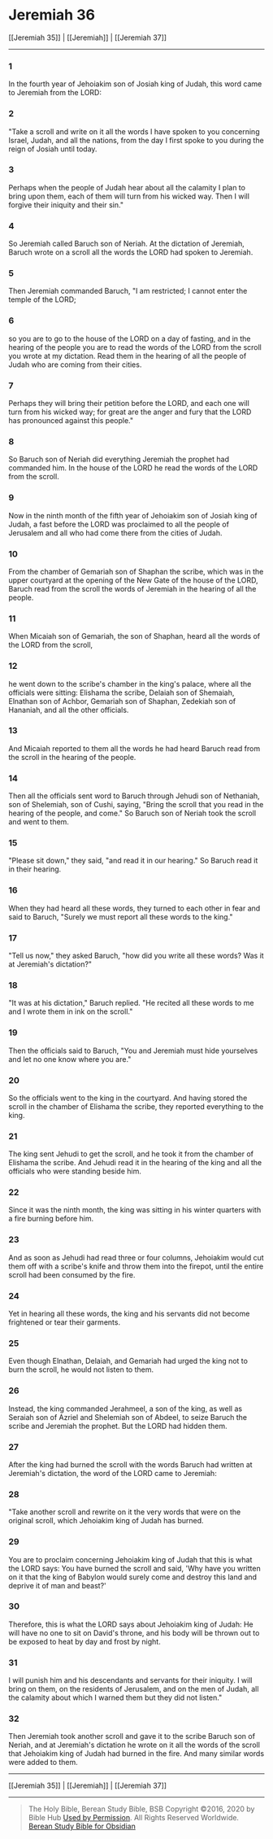 # Jeremiah 36

[[Jeremiah 35]] | [[Jeremiah]] | [[Jeremiah 37]]

---

### 1
In the fourth year of Jehoiakim son of Josiah king of Judah, this word came to Jeremiah from the LORD:

### 2
"Take a scroll and write on it all the words I have spoken to you concerning Israel, Judah, and all the nations, from the day I first spoke to you during the reign of Josiah until today.

### 3
Perhaps when the people of Judah hear about all the calamity I plan to bring upon them, each of them will turn from his wicked way. Then I will forgive their iniquity and their sin."

### 4
So Jeremiah called Baruch son of Neriah. At the dictation of Jeremiah, Baruch wrote on a scroll all the words the LORD had spoken to Jeremiah.

### 5
Then Jeremiah commanded Baruch, "I am restricted; I cannot enter the temple of the LORD;

### 6
so you are to go to the house of the LORD on a day of fasting, and in the hearing of the people you are to read the words of the LORD from the scroll you wrote at my dictation. Read them in the hearing of all the people of Judah who are coming from their cities.

### 7
Perhaps they will bring their petition before the LORD, and each one will turn from his wicked way; for great are the anger and fury that the LORD has pronounced against this people."

### 8
So Baruch son of Neriah did everything Jeremiah the prophet had commanded him. In the house of the LORD he read the words of the LORD from the scroll.

### 9
Now in the ninth month of the fifth year of Jehoiakim son of Josiah king of Judah, a fast before the LORD was proclaimed to all the people of Jerusalem and all who had come there from the cities of Judah.

### 10
From the chamber of Gemariah son of Shaphan the scribe, which was in the upper courtyard at the opening of the New Gate of the house of the LORD, Baruch read from the scroll the words of Jeremiah in the hearing of all the people.

### 11
When Micaiah son of Gemariah, the son of Shaphan, heard all the words of the LORD from the scroll,

### 12
he went down to the scribe's chamber in the king's palace, where all the officials were sitting: Elishama the scribe, Delaiah son of Shemaiah, Elnathan son of Achbor, Gemariah son of Shaphan, Zedekiah son of Hananiah, and all the other officials.

### 13
And Micaiah reported to them all the words he had heard Baruch read from the scroll in the hearing of the people.

### 14
Then all the officials sent word to Baruch through Jehudi son of Nethaniah, son of Shelemiah, son of Cushi, saying, "Bring the scroll that you read in the hearing of the people, and come." So Baruch son of Neriah took the scroll and went to them.

### 15
"Please sit down," they said, "and read it in our hearing." So Baruch read it in their hearing.

### 16
When they had heard all these words, they turned to each other in fear and said to Baruch, "Surely we must report all these words to the king."

### 17
"Tell us now," they asked Baruch, "how did you write all these words? Was it at Jeremiah's dictation?"

### 18
"It was at his dictation," Baruch replied. "He recited all these words to me and I wrote them in ink on the scroll."

### 19
Then the officials said to Baruch, "You and Jeremiah must hide yourselves and let no one know where you are."

### 20
So the officials went to the king in the courtyard. And having stored the scroll in the chamber of Elishama the scribe, they reported everything to the king.

### 21
The king sent Jehudi to get the scroll, and he took it from the chamber of Elishama the scribe. And Jehudi read it in the hearing of the king and all the officials who were standing beside him.

### 22
Since it was the ninth month, the king was sitting in his winter quarters with a fire burning before him.

### 23
And as soon as Jehudi had read three or four columns, Jehoiakim would cut them off with a scribe's knife and throw them into the firepot, until the entire scroll had been consumed by the fire.

### 24
Yet in hearing all these words, the king and his servants did not become frightened or tear their garments.

### 25
Even though Elnathan, Delaiah, and Gemariah had urged the king not to burn the scroll, he would not listen to them.

### 26
Instead, the king commanded Jerahmeel, a son of the king, as well as Seraiah son of Azriel and Shelemiah son of Abdeel, to seize Baruch the scribe and Jeremiah the prophet. But the LORD had hidden them.

### 27
After the king had burned the scroll with the words Baruch had written at Jeremiah's dictation, the word of the LORD came to Jeremiah:

### 28
"Take another scroll and rewrite on it the very words that were on the original scroll, which Jehoiakim king of Judah has burned.

### 29
You are to proclaim concerning Jehoiakim king of Judah that this is what the LORD says: You have burned the scroll and said, 'Why have you written on it that the king of Babylon would surely come and destroy this land and deprive it of man and beast?'

### 30
Therefore, this is what the LORD says about Jehoiakim king of Judah: He will have no one to sit on David's throne, and his body will be thrown out to be exposed to heat by day and frost by night.

### 31
I will punish him and his descendants and servants for their iniquity. I will bring on them, on the residents of Jerusalem, and on the men of Judah, all the calamity about which I warned them but they did not listen."

### 32
Then Jeremiah took another scroll and gave it to the scribe Baruch son of Neriah, and at Jeremiah's dictation he wrote on it all the words of the scroll that Jehoiakim king of Judah had burned in the fire. And many similar words were added to them.

---

[[Jeremiah 35]] | [[Jeremiah]] | [[Jeremiah 37]]

---

> The Holy Bible, Berean Study Bible, BSB
> Copyright &copy;2016, 2020 by Bible Hub
> [Used by Permission](https://berean.bible/terms.htm). All Rights Reserved Worldwide.
> [Berean Study Bible for Obsidian](https://github.com/gapmiss/berean-study-bible-for-obsidian)</small>

